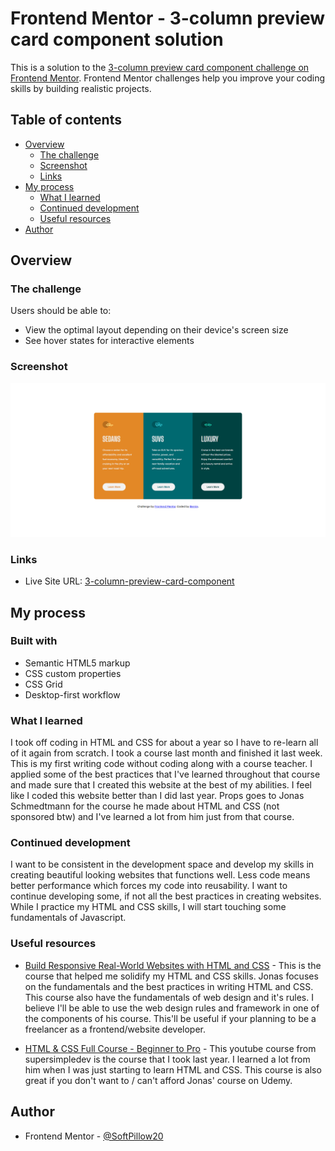 # Frontend Mentor - 3-column preview card component solution

This is a solution to the [3-column preview card component challenge on Frontend Mentor](https://www.frontendmentor.io/challenges/3column-preview-card-component-pH92eAR2-). Frontend Mentor challenges help you improve your coding skills by building realistic projects.

## Table of contents

- [Overview](#overview)
  - [The challenge](#the-challenge)
  - [Screenshot](#screenshot)
  - [Links](#links)
- [My process](#my-process)
  - [What I learned](#what-i-learned)
  - [Continued development](#continued-development)
  - [Useful resources](#useful-resources)
- [Author](#author)

## Overview

### The challenge

Users should be able to:

- View the optimal layout depending on their device's screen size
- See hover states for interactive elements

### Screenshot

![](./images/Snapshot_index.html.png)

### Links

- Live Site URL: [3-column-preview-card-component]((https://softpillow20.github.io/3-column-preview-card/))

## My process

### Built with

- Semantic HTML5 markup
- CSS custom properties
- CSS Grid
- Desktop-first workflow

### What I learned

I took off coding in HTML and CSS for about a year so I have to re-learn all of it again from scratch. I took a course last month and finished it last week. This is my first writing code without coding along with a course teacher. I applied some of the best practices that I've learned throughout that course and made sure that I created this website at the best of my abilities. I feel like I coded this website better than I did last year. Props goes to Jonas Schmedtmann for the course he made about HTML and CSS (not sponsored btw) and I've learned a lot from him just from that course.

### Continued development

I want to be consistent in the development space and develop my skills in creating beautiful looking websites that functions well. Less code means better performance which forces my code into reusability. I want to continue developing some, if not all the best practices in creating websites. While I practice my HTML and CSS skills, I will start touching some fundamentals of Javascript.

### Useful resources

- [Build Responsive Real-World Websites with HTML and CSS](https://www.udemy.com/course/design-and-develop-a-killer-website-with-html5-and-css3) - This is the course that helped me solidify my HTML and CSS skills. Jonas focuses on the fundamentals and the best practices in writing HTML and CSS. This course also have the fundamentals of web design and it's rules. I believe I'll be able to use the web design rules and framework in one of the components of his course. This'll be useful if your planning to be a freelancer as a frontend/website developer.

- [HTML & CSS Full Course - Beginner to Pro](https://youtu.be/G3e-cpL7ofc?si=xnVj5z6O8nM68ZgS) - This youtube course from supersimpledev is the course that I took last year. I learned a lot from him when I was just starting to learn HTML and CSS. This course is also great if you don't want to / can't afford Jonas' course on Udemy.

## Author

- Frontend Mentor - [@SoftPillow20](https://www.frontendmentor.io/profile/yourusername)
